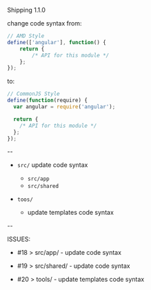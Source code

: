 Shipping 1.1.0

change code syntax from:

```javascript
// AMD Style
define(['angular'], function() {  
    return {
        /* API for this module */
    };
});
```

to:

```javascript
// CommonJS Style
define(function(require) {  
  var angular = require('angular');

  return {
    /* API for this module */
  };
});
```

--

* `src/` update code syntax
  - `src/app`
  - `src/shared`

* `toos/`
  - update templates code syntax

--

ISSUES:

* #18  >  src/app/ - update code syntax

* #19  >  src/shared/ - update code syntax


* #20  >  tools/ - update templates code syntax
